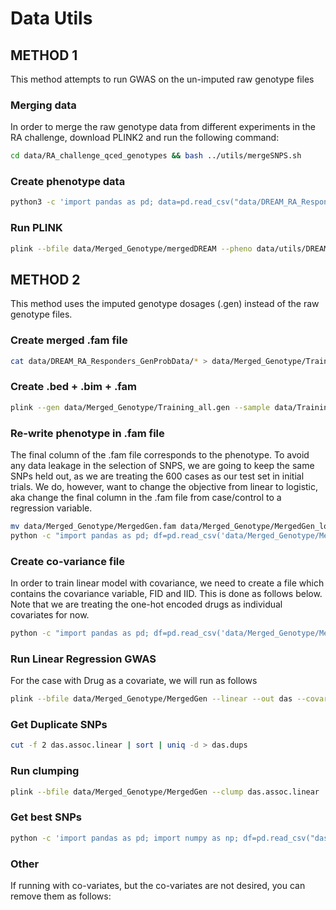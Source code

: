 # Data Utils 

## METHOD 1 

This method attempts to run GWAS on the un-imputed raw genotype files 

### Merging data

In order to merge the raw genotype data from different experiments in the RA challenge, download PLINK2 and run the following command:

```bash
cd data/RA_challenge_qced_genotypes && bash ../utils/mergeSNPS.sh
```

### Create phenotype data

```bash
python3 -c 'import pandas as pd; data=pd.read_csv("data/DREAM_RA_Responders_PhenoCov_Full.txt", sep=" "); data.insert(0, "FID", 0); data=data.rename(columns={"ID":"IID"}); data.to_csv("data/utils/DREAM_pheno_FID.txt", index=False, sep="\t")'
```

### Run PLINK

```bash
plink --bfile data/Merged_Genotype/mergedDREAM --pheno data/utils/DREAM_pheno_FID.txt  --linear hide-covar --pheno-name Response.deltaDAS
```

## METHOD 2

This method uses the imputed genotype dosages (.gen) instead of the raw genotype files. 

### Create merged .fam file
```bash
cat data/DREAM_RA_Responders_GenProbData/* > data/Merged_Genotype/Training_all.gen
```

### Create .bed + .bim + .fam
```bash
plink --gen data/Merged_Genotype/Training_all.gen --sample data/TrainingData_PhenoCov_Release.sample
```

### Re-write phenotype in .fam file 
The final column of the .fam file corresponds to the phenotype. To avoid any data leakage in the selection of SNPS, we are going to keep the same SNPs held out, as we are treating the 600 cases as our test set in initial trials. We do, however, want to change the objective from linear to logistic, aka change the final column in the .fam file from case/control to a regression variable.
```bash
mv data/Merged_Genotype/MergedGen.fam data/Merged_Genotype/MergedGen_logistic.fam  && \
python -c "import pandas as pd; df=pd.read_csv('data/Merged_Genotype/MergedGen_logistic.fam',sep='\t',header=None); mapper=pd.read_csv('data/TrainingData_PhenoCov_Release.txt',sep=' '); mapper=dict(zip(mapper['ID'],mapper['Response.deltaDAS'])); newpheno=df[0].replace(mapper).fillna(-9); df[5]=newpheno; df.to_csv('data/Merged_Genotype/MergedGen.fam',index=False,header=False,sep='\t')"
```

### Create co-variance file 
In order to train linear model with covariance, we need to create a file which contains the covariance variable, FID and IID. This is done as follows below. Note that we are treating the one-hot encoded drugs as individual covariates for now.
```bash
python -c "import pandas as pd; df=pd.read_csv('data/Merged_Genotype/MergedGen_logistic.fam',sep='\t',header=None); mapper=pd.read_csv('data/TrainingData_PhenoCov_Release.txt',sep=' '); mapper=dict(zip(mapper['ID'],mapper['baselineDAS'])); df=df.loc[:,:2] ;baseline=df[0].replace(mapper).fillna(-9); df[2]=baseline; df.to_csv('data/utils/covars.dat',index=False,header=False,sep='\t')"
```

### Run Linear Regression GWAS

For the case with Drug as a covariate, we will run as follows 
```bash
plink --bfile data/Merged_Genotype/MergedGen --linear --out das --covar data/utils/covars.dat --hide-covar
```
### Get Duplicate SNPs
```bash 
cut -f 2 das.assoc.linear | sort | uniq -d > das.dups
```

### Run clumping
```bash
plink --bfile data/Merged_Genotype/MergedGen --clump das.assoc.linear  --exclude das.dups --out das
```

### Get best SNPs
```bash
python -c 'import pandas as pd; import numpy as np; df=pd.read_csv("das.clumped", delimiter=r"\s+"); np.savetxt("metadata/SJU_plink/plink_LD_SNPs", df.SNP, fmt="%s")'
```

### Other
If running with co-variates, but the co-variates are not desired, you can remove them as follows:
```bash

```